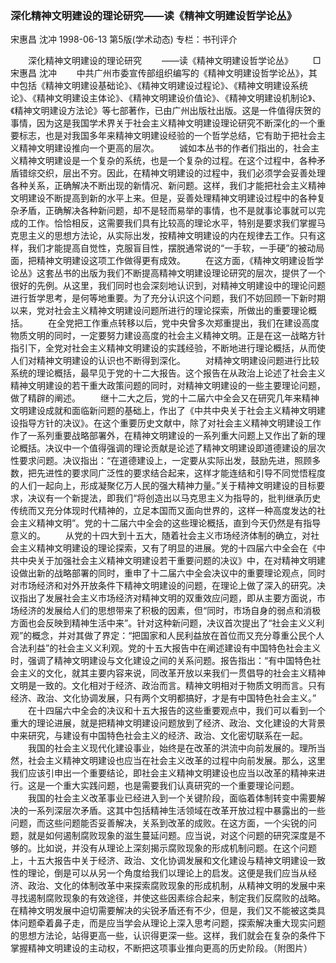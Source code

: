 ### 深化精神文明建设的理论研究——读《精神文明建设哲学论丛》
宋惠昌  沈冲
1998-06-13
第5版(学术动态)
专栏：书刊评介

　　深化精神文明建设的理论研究
　　——读《精神文明建设哲学论丛》
　　□宋惠昌  沈冲
　　中共广州市委宣传部组织编写的《精神文明建设哲学论丛》，其中包括《精神文明建设基础论》、《精神文明建设过程论》、《精神文明建设系统论》、《精神文明建设主体论》、《精神文明建设价值论》、《精神文明建设机制论》、《精神文明建设方法论》等七部著作，已由广州出版社出版。这是一件值得庆贺的事情，因为这是我国学术界关于社会主义精神文明建设理论研究不断深化的一个重要标志，也是对我国多年来精神文明建设经验的一个哲学总结，它有助于把社会主义精神文明建设推向一个更高的层次。
　　诚如本丛书的作者们指出的，社会主义精神文明建设是一个复杂的系统，也是一个复杂的过程。在这个过程中，各种矛盾错综交织，层出不穷。因此，在精神文明建设的过程中，我们必须学会妥善处理各种关系，正确解决不断出现的新情况、新问题。这样，我们才能把社会主义精神文明建设不断提高到新的水平上来。但是，妥善处理精神文明建设过程中的各种复杂矛盾，正确解决各种新问题，却不是轻而易举的事情，也不是就事论事就可以完成的工作。恰恰相反，这需要我们具有比较高的理论水平，特别是要求我们掌握马克思主义的思想方法论，从实际出发，按精神文明建设的内在规律去工作。只有这样，我们才能提高自觉性，克服盲目性，摆脱通常说的“一手软，一手硬”的被动局面，把精神文明建设这项工作做得更有成效。
　　在这方面，《精神文明建设哲学论丛》这套丛书的出版为我们不断提高精神文明建设理论研究的层次，提供了一个很好的先例。从这里，我们同时也会深刻地认识到，对精神文明建设中的理论问题进行哲学思考，是何等地重要。为了充分认识这个问题，我们不妨回顾一下新时期以来，党对社会主义精神文明建设问题所进行的理论探索，所做出的重要理论概括。
　　在全党把工作重点转移以后，党中央曾多次郑重提出，我们在建设高度物质文明的同时，一定要努力建设高度的社会主义精神文明。正是在这一战略方针指引下，全党对社会主义精神文明建设的实践经验，不断地进行理论概括，从而使人们对精神文明建设的认识也不断得到深化。
　　对精神文明建设问题进行比较系统的理论概括，最早见于党的十二大报告。这个报告在从政治上论述了社会主义精神文明建设的若干重大政策问题的同时，对精神文明建设的一些主要理论问题，做了精辟的阐述。
　　继十二大之后，党的十二届六中全会又在研究几年来精神文明建设成就和面临新问题的基础上，作出了《中共中央关于社会主义精神文明建设指导方针的决议》。在这个重要历史文献中，除了对社会主义精神文明建设工作作了一系列重要战略部署外，在精神文明建设的一系列重大问题上又作出了新的理论概括。决议中一个值得强调的理论贡献是论述了精神文明建设即道德建设的层次性要求问题。决议指出：“在道德建设上，一定要从实际出发，鼓励先进，照顾多数，把先进性的要求同广泛性的要求结合起来，这样才能连结和引导不同觉悟程度的人们一起向上，形成凝聚亿万人民的强大精神力量。”关于精神文明建设的目标要求，决议有一个新提法，即我们“将创造出以马克思主义为指导的，批判继承历史传统而又充分体现时代精神的，立足本国而又面向世界的，这样一种高度发达的社会主义精神文明”。党的十二届六中全会的这些理论概括，直到今天仍然是有指导意义的。
　　从党的十四大到十五大，随着社会主义市场经济体制的确立，对社会主义精神文明建设的理论探索，又有了明显的进展。党的十四届六中全会在《中共中央关于加强社会主义精神文明建设若干重要问题的决议》中，在对精神文明建设做出新的战略部署的同时，重申了十二届六中全会决议中的重要理论观点，同时对市场经济和对外开放条件下精神文明建设的问题，在理论上做了深入的研究。决议指出了发展社会主义市场经济对精神文明的双重效应问题，即从主要方面说，市场经济的发展给人们的思想带来了积极的因素，但“同时，市场自身的弱点和消极方面也会反映到精神生活中来”。针对这种新问题，决议首次提出了“社会主义义利观”的概念，并对其做了界定：“把国家和人民利益放在首位而又充分尊重公民个人合法利益”的社会主义义利观。党的十五大报告中在阐述建设有中国特色社会主义时，强调了精神文明建设与文化建设之间的关系问题。报告指出：“有中国特色社会主义的文化，就其主要内容来说，同改革开放以来我们一贯倡导的社会主义精神文明是一致的。文化相对于经济、政治而言。精神文明相对于物质文明而言。只有经济、政治、文化协调发展，只有两个文明都搞好，才是有中国特色社会主义。”
　　在十四届六中全会的决议和十五大报告的这些重要观点中，我们可以看到一个重大的理论进展，就是把精神文明建设问题放到了经济、政治、文化建设的大背景中来研究，与建设有中国特色社会主义的经济、政治、文化密切联系在一起。
　　我国的社会主义现代化建设事业，始终是在改革的洪流中向前发展的。理所当然，社会主义精神文明建设也应当在社会主义改革的过程中向前发展。那么，这里我们应该引申出一个重要结论，即社会主义精神文明建设也应当以改革的精神来进行。这是一个重大实践问题，也是需要我们认真研究的一个重要理论问题。
　　我国的社会主义改革事业已经进入到一个关键阶段，面临着体制转变中需要解决的一系列深层次矛盾。这其中包括精神生活领域在改革开放过程中暴露出的一些问题，而这些问题能否妥善解决，关系到改革的成败。在这方面，一个尖锐的问题，就是如何遏制腐败现象的滋生蔓延问题。应当说，对这个问题的研究深度是不够的。比如说，并没有从理论上深刻揭示腐败现象的形成机制问题。在这个问题上，十五大报告中关于经济、政治、文化协调发展和文化建设与精神文明建设一致性的理论，倒是可以从另一个角度给我们以理论上的启发。这便是我们应当从经济、政治、文化的体制改革中来探索腐败现象的形成机制，从精神文明的发展中来寻找遏制腐败现象的有效途径，并使这些因素综合起来，制定我们反腐败的战略。在精神文明发展中迫切需要解决的尖锐矛盾还有不少，但是，我们又不能被这类具体问题牵着鼻子走，而是应当学会从理论上深入思考问题，探索解决重大现实问题的思想方法论，站得更高一些，认识得更深一些。这样，我们就会在复杂的条件下掌握精神文明建设的主动权，不断把这项事业推向更高的历史阶段。（附图片）

